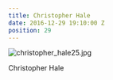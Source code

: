 ```yaml
---
title: Christopher Hale
date: 2016-12-29 19:10:00 Z
position: 29
---
```


![christopher_hale25.jpg](/uploads/christopher_hale25.jpg)

Christopher Hale